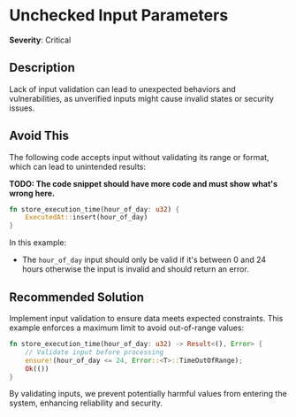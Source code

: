 # Unchecked Input Parameters

**Severity**: Critical

## Description

Lack of input validation can lead to unexpected behaviors and vulnerabilities, as unverified inputs might cause invalid
states or security issues.

## Avoid This

The following code accepts input without validating its range or format, which can lead to unintended results:

**TODO: The code snippet should have more code and must show what's wrong here.**

```rust
fn store_execution_time(hour_of_day: u32) {
    ExecutedAt::insert(hour_of_day)
}
```

In this example:

- The `hour_of_day` input should only be valid if it's between 0 and 24 hours otherwise the input is invalid and should return an error.

## Recommended Solution

Implement input validation to ensure data meets expected constraints. This example enforces a maximum limit to avoid
out-of-range values:

```rust
fn store_execution_time(hour_of_day: u32) -> Result<(), Error> {
    // Validate input before processing
    ensure!(hour_of_day <= 24, Error::<T>::TimeOutOfRange);
    Ok(())
}
```

By validating inputs, we prevent potentially harmful values from entering the system, enhancing reliability and
security.
